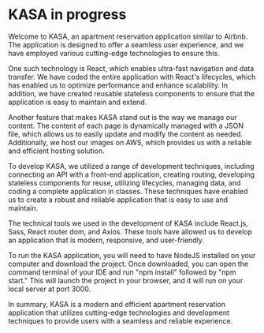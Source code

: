 # KASA in progress
Welcome to KASA, an apartment reservation application similar to Airbnb. The application is designed to offer a seamless user experience, and we have employed various cutting-edge technologies to ensure this.

One such technology is React, which enables ultra-fast navigation and data transfer. We have coded the entire application with React's lifecycles, which has enabled us to optimize performance and enhance scalability. In addition, we have created reusable stateless components to ensure that the application is easy to maintain and extend.

Another feature that makes KASA stand out is the way we manage our content. The content of each page is dynamically managed with a JSON file, which allows us to easily update and modify the content as needed. Additionally, we host our images on AWS, which provides us with a reliable and efficient hosting solution.

To develop KASA, we utilized a range of development techniques, including connecting an API with a front-end application, creating routing, developing stateless components for reuse, utilizing lifecycles, managing data, and coding a complete application in classes. These techniques have enabled us to create a robust and reliable application that is easy to use and maintain.

The technical tools we used in the development of KASA include React.js, Sass, React router dom, and Axios. These tools have allowed us to develop an application that is modern, responsive, and user-friendly.

To run the KASA application, you will need to have NodeJS installed on your computer and download the project. Once downloaded, you can open the command terminal of your IDE and run "npm install" followed by "npm start." This will launch the project in your browser, and it will run on your local server at port 3000.

In summary, KASA is a modern and efficient apartment reservation application that utilizes cutting-edge technologies and development techniques to provide users with a seamless and reliable experience.

